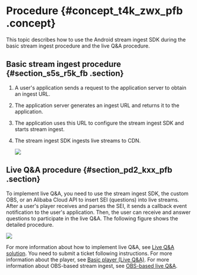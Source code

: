 # Procedure {#concept_t4k_zwx_pfb .concept}

This topic describes how to use the Android stream ingest SDK during the basic stream ingest procedure and the live Q&A procedure.

## Basic stream ingest procedure {#section_s5s_r5k_fb .section}

1.  A user's application sends a request to the application server to obtain an ingest URL.
2.  The application server generates an ingest URL and returns it to the application.
3.  The application uses this URL to configure the stream ingest SDK and starts stream ingest.
4.  The stream ingest SDK ingests live streams to CDN.

    ![](http://static-aliyun-doc.oss-cn-hangzhou.aliyuncs.com/assets/img/20914/156592285013963_en-US.png)


## Live Q&A procedure {#section_pd2_kxx_pfb .section}

To implement live Q&A, you need to use the stream ingest SDK, the custom OBS, or an Alibaba Cloud API to insert SEI \(questions\) into live streams. After a user's player receives and parses the SEI, it sends a callback event notification to the user's application. Then, the user can receive and answer questions to participate in the live Q&A. The following figure shows the detailed procedure.

![](http://static-aliyun-doc.oss-cn-hangzhou.aliyuncs.com/assets/img/20914/156592285013964_en-US.png)

For more information about how to implement live Q&A, see [Live Q&A solution](https://help.aliyun.com/document_detail/66082.html?spm=a2c4g.11186623.2.18.6284161cM5dhId). You need to submit a ticket following instructions. For more information about the player, see [Basic player \(Live Q&A\)](https://help.aliyun.com/document_detail/61908.html?spm=a2c4g.11186623.2.19.6284161cM5dhId). For more information about OBS-based stream ingest, see [OBS-based live Q&A](https://help.aliyun.com/document_detail/66134.html?spm=a2c4g.11186623.2.20.6284161cM5dhId).

